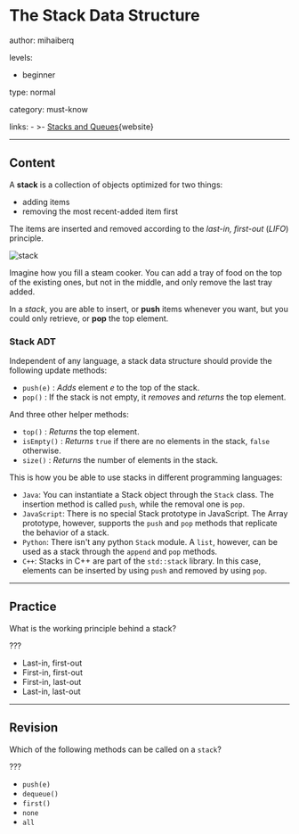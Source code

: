# The Stack Data Structure
author: mihaiberq

levels:

  - beginner

type: normal

category: must-know

links:
    - >-
        [Stacks and Queues](https://en.wikibooks.org/wiki/Data_Structures/Stacks_and_Queues){website}

---
## Content

A **stack** is a collection of objects optimized for two things:
- adding items
- removing the most recent-added item first

The items are inserted and removed according to the *last-in, first-out* (*LIFO*) principle.

![stack](%3Csvg%20width%3D%22100%25%22%20height%3D%22auto%22%20viewBox%3D%220%200%20700%20300%22%20xmlns%3D%22http%3A%2F%2Fwww.w3.org%2F2000%2Fsvg%22%3E%3Ctitle%3Estackds%3C%2Ftitle%3E%3Cg%20fill%3D%22none%22%20fill-rule%3D%22evenodd%22%3E%3Cpath%20fill%3D%22%23FFF%22%20d%3D%22M275%20173h147v51H275z%22%2F%3E%3Cpath%20fill%3D%22%23FFF%22%20d%3D%22M275%20222h147v51H275z%22%2F%3E%3Cpath%20stroke%3D%22currentColor%22%20stroke-width%3D%222%22%20d%3D%22M334.983128%2067.9999998l-4.73722223%2012.56400147-7.24590535-11.304524%22%2F%3E%3Cpath%20stroke%3D%22currentColor%22%20stroke-width%3D%222%22%20d%3D%22M423%2058v215H275V58%22%2F%3E%3Cpath%20d%3D%22M276%20224h145m-145-50h145%22%20stroke%3D%22currentColor%22%20stroke-width%3D%222%22%20stroke-linecap%3D%22square%22%20fill%3D%22%23D8D8D8%22%2F%3E%3Cpath%20d%3D%22M330%2079c0-27.6142375-24.624339-50-55-50s-55%2022.3857625-55%2050m260.983128-10.0000002l-4.73722223%2012.56400147-7.24590535-11.304524%22%20stroke%3D%22currentColor%22%20stroke-width%3D%222%22%2F%3E%3Cpath%20d%3D%22M476%2080c0-27.6142375-24.624339-50-55-50s-55%2022.3857625-55%2050%22%20stroke%3D%22currentColor%22%20stroke-width%3D%222%22%2F%3E%3Ctext%20font-family%3D%22RobotoMono-Light%2C%20Roboto%20Mono%22%20font-size%3D%2240%22%20font-weight%3D%22300%22%20letter-spacing%3D%22-3%22%20fill%3D%22currentColor%22%3E%3Ctspan%20x%3D%22328.08869%22%20y%3D%22264%22%3E23%3C%2Ftspan%3E%3C%2Ftext%3E%3Ctext%20font-family%3D%22RobotoMono-Light%2C%20Roboto%20Mono%22%20font-size%3D%2240%22%20font-weight%3D%22300%22%20letter-spacing%3D%22-3%22%20fill%3D%22currentColor%22%3E%3Ctspan%20x%3D%22328.08869%22%20y%3D%22215%22%3E15%3C%2Ftspan%3E%3C%2Ftext%3E%3Cpath%20stroke%3D%22currentColor%22%20stroke-width%3D%222%22%20stroke-linecap%3D%22square%22%20fill%3D%22%23FFF%22%20d%3D%22M255%2085l.000004%2049.102737-149.221146-.000001V85z%22%2F%3E%3Ctext%20font-family%3D%22RobotoMono-Light%2C%20Roboto%20Mono%22%20font-size%3D%2240%22%20font-weight%3D%22300%22%20letter-spacing%3D%22-3%22%20fill%3D%22currentColor%22%3E%3Ctspan%20x%3D%22170.590643%22%20y%3D%22125%22%3E4%3C%2Ftspan%3E%3C%2Ftext%3E%3Cpath%20stroke%3D%22currentColor%22%20stroke-width%3D%222%22%20stroke-linecap%3D%22square%22%20fill%3D%22%23FFF%22%20d%3D%22M594%2085l.000004%2049.102737-149.221146-.000001V85z%22%2F%3E%3Ctext%20font-family%3D%22RobotoMono-Light%2C%20Roboto%20Mono%22%20font-size%3D%2240%22%20font-weight%3D%22300%22%20letter-spacing%3D%22-3%22%20fill%3D%22currentColor%22%3E%3Ctspan%20x%3D%22509.590643%22%20y%3D%22125%22%3E4%3C%2Ftspan%3E%3C%2Ftext%3E%3Cpath%20stroke%3D%22currentColor%22%20stroke-width%3D%222%22%20stroke-linecap%3D%22square%22%20fill%3D%22%23FFF%22%20d%3D%22M422.778854%20103l.000004%2049.102737-147-.000001V103z%22%2F%3E%3Ctext%20font-family%3D%22RobotoMono-Light%2C%20Roboto%20Mono%22%20font-size%3D%2240%22%20font-weight%3D%22300%22%20letter-spacing%3D%22-3%22%20fill%3D%22currentColor%22%3E%3Ctspan%20x%3D%22339.590643%22%20y%3D%22143%22%3E4%3C%2Ftspan%3E%3C%2Ftext%3E%3Ctext%20transform%3D%22translate%28229%2C%2033%29%20rotate%28-30%29%20translate%28-229%2C%20-33%29%20%22%20font-family%3D%22RobotoMono-Light%2C%20Roboto%20Mono%22%20font-size%3D%2220%22%20font-weight%3D%22300%22%20letter-spacing%3D%22-1.5%22%20fill%3D%22currentColor%22%3E%3Ctspan%20x%3D%22192.243164%22%20y%3D%2241%22%3ELast%20in%3C%2Ftspan%3E%3C%2Ftext%3E%3Ctext%20transform%3D%22translate%28458%2C%2044%29%20rotate%2830%29%20translate%28-458%2C%20-44%29%20%22%20font-family%3D%22RobotoMono-Light%2C%20Roboto%20Mono%22%20font-size%3D%2220%22%20font-weight%3D%22300%22%20letter-spacing%3D%22-1.5%22%20fill%3D%22currentColor%22%3E%3Ctspan%20x%3D%22411.151896%22%20y%3D%2239.1995837%22%3EFirst%20out%3C%2Ftspan%3E%3C%2Ftext%3E%3C%2Fg%3E%3C%2Fsvg%3E)

Imagine how you fill a steam cooker. You can add a tray of food on the top of the existing ones, but not in the middle, and only remove the last tray added.

In a *stack*, you are able to insert, or **push** items whenever you want, but you could only retrieve, or **pop** the top element.

### Stack ADT
Independent of any language, a stack data structure should provide the following update methods:
- `push(e)` : *Adds* element *e* to the top of the stack.
- `pop()` : If the stack is not empty, it *removes* and *returns* the top element.

And three other helper methods:
- `top()` : *Returns* the top element.
- `isEmpty()` : *Returns* `true` if there are no elements in the stack, `false` otherwise.
- `size()` : *Returns* the number of elements in the stack.

This is how you be able to use stacks in different programming languages:
  - `Java`: You can instantiate a Stack object through the `Stack` class. The insertion method is called `push`, while the removal one is `pop`.
  - `JavaScript`: There is no special Stack prototype in JavaScript. The Array prototype, however, supports the `push` and `pop` methods that replicate the behavior of a stack.
  - `Python`: There isn't any python `Stack` module. A `list`, however, can be used as a stack through the `append` and `pop` methods.
  - `C++`: Stacks in C++ are part of the `std::stack` library. In this case, elements can be inserted by using `push` and removed by using `pop`.

---
## Practice

What is the working principle behind a stack?

???
* Last-in, first-out
* First-in, first-out
* First-in, last-out
* Last-in, last-out

---
## Revision

Which of the following methods can be called on a `stack`?

???

* `push(e)`
* `dequeue()`
* `first()`
* `none`
* `all`
